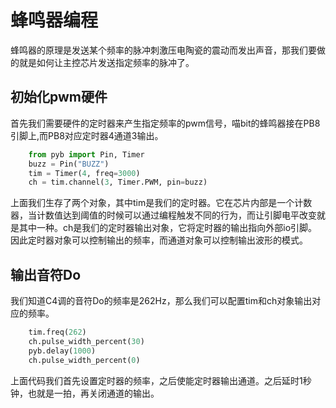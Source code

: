 # 蜂鸣器编程

蜂鸣器的原理是发送某个频率的脉冲刺激压电陶瓷的震动而发出声音，那我们要做的就是如何让主控芯片发送指定频率的脉冲了。

## 初始化pwm硬件

首先我们需要硬件的定时器来产生指定频率的pwm信号，喵bit的蜂鸣器接在PB8引脚上,而PB8对应定时器4通道3输出。

```python
	from pyb import Pin, Timer
	buzz = Pin("BUZZ")
	tim = Timer(4, freq=3000)
	ch = tim.channel(3, Timer.PWM, pin=buzz)
```

上面我们生存了两个对象，其中tim是我们的定时器。它在芯片内部是一个计数器，当计数值达到阈值的时候可以通过编程触发不同的行为，而让引脚电平改变就是其中一种。ch是我们的定时器输出对象，它将定时器的输出指向外部io引脚。因此定时器对象可以控制输出的频率，而通道对象可以控制输出波形的模式。

## 输出音符Do

我们知道C4调的音符Do的频率是262Hz，那么我们可以配置tim和ch对象输出对应的频率。

```python
	tim.freq(262)
	ch.pulse_width_percent(30)
	pyb.delay(1000)
	ch.pulse_width_percent(0)
```

上面代码我们首先设置定时器的频率，之后使能定时器输出通道。之后延时1秒钟，也就是一拍，再关闭通道的输出。

